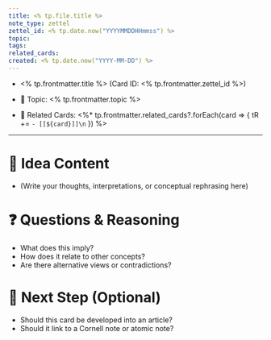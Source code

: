 ```yaml
---
title: <% tp.file.title %>
note_type: zettel
zettel_id: <% tp.date.now("YYYYMMDDHHmmss") %>
topic: 
tags: 
related_cards: 
created: <% tp.date.now("YYYY-MM-DD") %>
---
```

- <% tp.frontmatter.title %> (Card ID: <% tp.frontmatter.zettel_id %>)

- 🧭 Topic: <% tp.frontmatter.topic %>  
- 🧩 Related Cards:
	<%* tp.frontmatter.related_cards?.forEach(card => {
	  tR += `- [[${card}]]\n`
	}) %>

---

# 🧠 Idea Content

- (Write your thoughts, interpretations, or conceptual rephrasing here)

# ❓ Questions & Reasoning

- What does this imply?
- How does it relate to other concepts?
- Are there alternative views or contradictions?

# 🔄 Next Step (Optional)

- Should this card be developed into an article?
- Should it link to a Cornell note or atomic note?

